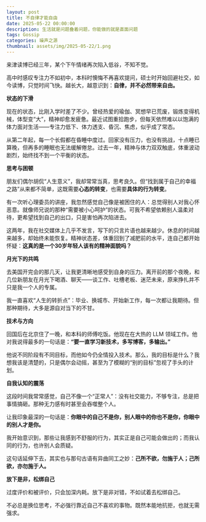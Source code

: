 ```yaml
---
layout: post
title: 不自律才能自由
date: 2025-05-22 00:00:00
description: 生活就是问题叠着问题，你能做的就是直面问题
tags: Gossip
categories: 噪声之源
thumbnail: assets/img/2025-05-22/1.png
---
```


来津读博已经三年，某个下午情绪再次陷入低谷，不知不觉。

高中时感叹专注力不如初中，本科时懊悔不再喜欢提问，硕士时开始回避社交，如今读博，只觉时间飞快。越长大，越意识到：**自律，并不必然带来自由。**

**状态的下滑**

现在的状态，比刚入学时差了不少。曾经热爱的瑜伽、冥想早已荒废，锻炼变得机械，体型变“大”，精神却愈发疲惫。最近试图重拾跑步，但每天依然难以以饱满的体力面对生活——专注力低下、体力透支、昏沉、焦虑，似乎成了常态。

从第二年起，每一个长假都在昏睡中度过。回家没有压力，也没有挑战，十点睡已算晚，但再多的睡眠也无法缓解倦怠。过去一年，精神与体力双双触底，体重波动剧烈，始终找不到一个平衡的状态。

**思考与困顿**

朋友们偶尔胡侃“人生意义”，我却常常当真，思考良久。但“找到属于自己的幸福之路”从来都不简单，这既需要**心态的转变**，也需要**具体的行为转变**。

有一次听心理委员的讲座，我忽然感觉自己像是被困住的人：总觉得别人对我心怀恶意。就像师兄说的那种“需要被小心呵护”的状态。可我不希望依赖别人温柔对待，更希望找到自己的出口，只是害怕再次陷进去。

这两年，我在社交媒体上几乎不发言，写下的只言片语也越来越少。休息的时间越来越多，却始终未能恢复。精神状态差，体重回到了减肥前的水平，连自己都开始怀疑：**这真的是一个30岁年轻人该有的精神面貌吗？**

**月光下的共鸣**

去美国开完会的那几天，让我更清晰地感受到自身的压力。离开前的那个夜晚，和几位新朋友在月光下喝酒、聊天——谈工作、吐槽老板、迷茫未来，原来挣扎并不只是我一个人的专属。

我一直喜欢“人生的转折点”：毕业、换城市、开始新工作，每一次都让我期待。但那种期待，大多是源自对当下的不甘。

**技术与方向**

回国后在北京住了一晚，和本科的师傅吃饭。他现在在大热的 LLM 领域工作。他对我说得最多的一句话是：**“要一直学习新技术，多写博客，多输出。”**

他说不同阶段有不同目标，而他如今仍全情投入技术。那么，我的目标是什么？我想我该是清楚的，只是偶尔会动摇，甚至为了模糊的“别的目标”忽视了手头的计划。

**自我认知的震荡**

这段时间我常常感觉，自己不像一个“正常人”：没有社交能力，不够专注，总是把事情搞砸。那种无力感有时甚至会吞噬整个人。

让我印象最深的一句话是：**你眼中的自己不是你，别人眼中的你也不是你，你眼中的别人才是你。**

我开始意识到，那些让我感到不舒服的行为，其实正是自己可能会做出的；而我认同的行为，也许别人会质疑。

这句话延伸下去，其实也与那句古语有异曲同工之妙：**己所不欲，勿施于人；己所欲，亦勿施于人。**

**放下是非，松绑自己**

过度评价和被评价，只会加深内耗。放下是非对错，不如试着去松绑自己。

不必总是换位思考，不必强行靠近自己不喜欢的事物。既然本能地抗拒，也就无需强求。